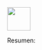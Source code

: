 
<img src="https://png2.kisspng.com/sh/c5c13f83d9416553c0bb483ca204ea43/L0KzQYm3VMI3N5ZAiZH0aYP2gLBuTfNwbpdqfZ9sdYCwc7Lthb11bZIye9H2cIX3dcO0ifNwdqQyTdNuMUm7QYOAgsI6PmQzTKg9Mka5SIq4VcI1P2Q4Uak5NUC3RXB3jvc=/kisspng-coffee-cup-cafe-tea-computer-icons-5ae198127b2963.4642668915247339705045.png" width="54" height="54" />

Resumen:
